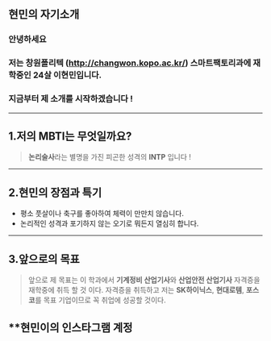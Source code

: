 ## 현민의 자기소개

### 안녕하세요 
### 저는 창원폴리텍 (<http://changwon.kopo.ac.kr/>) 스마트팩토리과에 재학중인 24살 이현민입니다.
### 지금부터 제 소개를 시작하겠습니다 !
---
## 1.저의 MBTI는 무엇일까요?
> **논리술사**라는 별명을 가진 피곤한 성격의 **INTP** 입니다 !
---
## 2.현민의 장점과 특기
* 평소 풋살이나 축구를 좋아하여 체력이 만만치 않습니다.
* 논리적인 성격과 포기하지 않는 오기로 뭐든지 열심히 합니다.
---
## 3.앞으로의 목표
> 앞으로 제 목표는 이 학과에서 **기계정비 산업기사**와 **산업안전 산업기사** 자격증을 재학중에 취득 할 것 이다.
> 자격증을 취득하고 저는 **SK하이닉스**, **현대로템**, **포스코**를 목표 기업이므로 꼭 취업에 성공할 것이다.


**현민이의 인스타그램 계정
- 
